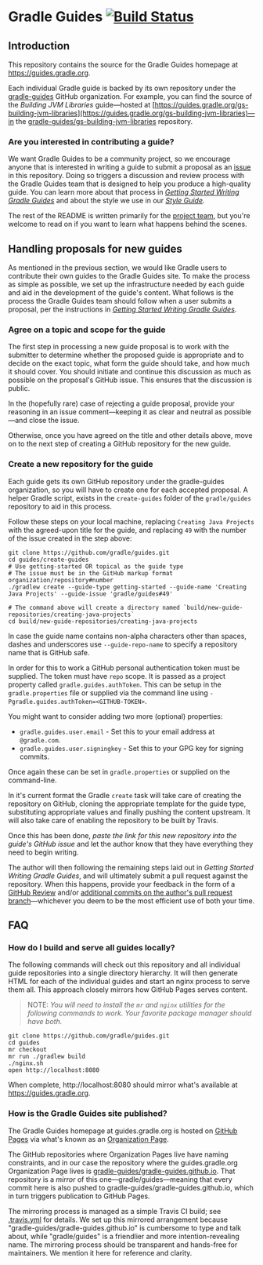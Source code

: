 # Gradle Guides [![Build Status](https://travis-ci.org/gradle/guides.svg?branch=master)](https://travis-ci.org/gradle/guides)

## Introduction

This repository contains the source for the Gradle Guides homepage at https://guides.gradle.org.

Each individual Gradle guide is backed by its own repository under the [gradle-guides](https://github.com/gradle-guides) GitHub organization. For example, you can find the source of the _Building JVM Libraries_ guide—hosted at [https://guides.gradle.org/gs-building-jvm-libraries](https://guides.gradle.org/gs-building-jvm-libraries)—in the [gradle-guides/gs-building-jvm-libraries](https://github.com/gradle-guides/gs-building-jvm-libraries) repository.

### Are you interested in contributing a guide?

We want Gradle Guides to be a community project, so we encourage anyone that is interested in writing a guide to submit a proposal as an [issue](https://github.com/gradle/guides/issues) in this repository. Doing so triggers a discussion and review process with the Gradle Guides team that is designed to help you produce a high-quality guide. You can learn more about that process in [_Getting Started Writing Gradle Guides_](https://guides.gradle.org/writing-getting-started-guides/) and about the style we use in our [_Style Guide_](https://guides/gradle/org/style-guide/).

The rest of the README is written primarily for the [project team](https://github.com/orgs/gradle-guides/people), but you're welcome to read on if you want to learn what happens behind the scenes.

## Handling proposals for new guides

As mentioned in the previous section, we would like Gradle users to contribute their own guides to the Gradle Guides site. To make the process as simple as possible, we set up the infrastructure needed by each guide and aid in the development of the guide's content. What follows is the process the Gradle Guides team should follow when a user submits a proposal, per the instructions in [_Getting Started Writing Gradle Guides_](https://guides.gradle.org/writing-getting-started-guides/).


### Agree on a topic and scope for the guide

The first step in processing a new guide proposal is to work with the submitter to determine whether the proposed guide is appropriate and to decide on the exact topic, what form the guide should take, and how much it should cover. You should initiate and continue this discussion as much as possible on the proposal's GitHub issue. This ensures that the discussion is public.

In the (hopefully rare) case of rejecting a guide proposal, provide your reasoning in an issue comment—keeping it as clear and neutral as possible—and close the issue.

Otherwise, once you have agreed on the title and other details above, move on to the next step of creating a GitHub repository for the new guide.

### Create a new repository for the guide

Each guide gets its own GitHub repository under the gradle-guides organization, so you will have to create one for each accepted proposal. A helper Gradle script, exists in the `create-guides` folder of the `gradle/guides` repository to aid in this process.

Follow these steps on your local machine, replacing `Creating Java Projects` with the agreed-upon title for the guide, and replacing `49` with the number of the issue created in the step above:

    git clone https://github.com/gradle/guides.git
    cd guides/create-guides
    # Use getting-started OR topical as the guide type
    # The issue must be in the GitHub markup format organization/repository#number
    ./gradlew create --guide-type getting-started --guide-name 'Creating Java Projects' --guide-issue 'gradle/guides#49'

    # The command above will create a directory named `build/new-guide-repositories/creating-java-projects`
    cd build/new-guide-repositories/creating-java-projects

In case the guide name contains non-alpha characters other than spaces, dashes and underscores use `--guide-repo-name` to specify a repository name that is GitHub safe.

In order for this to work a GitHub personal authentication token must be supplied. The token must have `repo` scope. It is passed as a project property called `gradle.guides.authToken`. This can be setup in the `gradle.properties` file or supplied via the command line using `-Pgradle.guides.authToken=<GITHUB-TOKEN>`.

You might want to consider adding two more (optional) properties:

- `gradle.guides.user.email` - Set this to your email address at `@gradle.com`.
- `gradle.guides.user.signingkey` - Set this to your GPG key for signing commits.

Once again these can be set in `gradle.properties` or supplied on the command-line.

In it's current format the Gradle `create` task will take care of creating the repository on GitHub, cloning the appropriate template for the guide type, substituting appropriate values and finally pushing the content upstream. It will also take care of enabling the repository to be built by Travis.

Once this has been done, _paste the link for this new repository into the guide's GitHub issue_ and let the author know that they have everything they need to begin writing.

The author will then following the remaining steps laid out in _Getting Started Writing Gradle Guides_, and will ultimately submit a pull request against the repository. When this happens, provide your feedback in the form of a [GitHub Review](https://help.github.com/articles/reviewing-changes-in-pull-requests/) and/or [additional commits on the author's pull request branch](https://help.github.com/articles/committing-changes-to-a-pull-request-branch-created-from-a-fork/)—whichever you deem to be the most efficient use of both your time.


## FAQ

### How do I build and serve all guides locally?

The following commands will check out this repository and all individual guide repositories into a single directory hierarchy. It will then generate HTML for each of the individual guides and start an nginx process to serve them all. This approach closely mirrors how GitHub Pages serves content.

> NOTE: _You will need to install the `mr` and `nginx` utilities for the following commands to work. Your favorite package manager should have both._

    git clone https://github.com/gradle/guides.git
    cd guides
    mr checkout
    mr run ./gradlew build
    ./nginx.sh
    open http://localhost:8080

When complete, http://localhost:8080 should mirror what's available at https://guides.gradle.org.

### How is the Gradle Guides site published?

The Gradle Guides homepage at guides.gradle.org is hosted on [GitHub Pages](https://pages.github.com/) via what's known as an [Organization Page](https://help.github.com/articles/user-organization-and-project-pages/).

The GitHub repositories where Organization Pages live have naming constraints, and in our case the repository where the guides.gradle.org Organization Page lives is [gradle-guides/gradle-guides.github.io](https://github.com/gradle-guides/gradle-guides.github.io). That repository is a _mirror_ of this one—gradle/guides—meaning that every commit here is also pushed to gradle-guides/gradle-guides.github.io, which in turn triggers publication to GitHub Pages.

The mirroring process is managed as a simple Travis CI build; see [.travis.yml](.travis.yml) for details. We set up this mirrored arrangement because "gradle-guides/gradle-guides.github.io" is cumbersome to type and talk about, while "gradle/guides" is a friendlier and more intention-revealing name. The mirroring process should be transparent and hands-free for maintainers. We mention it here for reference and clarity.
